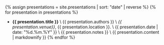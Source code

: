{% assign presentations = site.presentations | sort: "date" | reverse %}
{% for presentation in presentations %}
- **{{ presentation.title }}** \\
	{{ presentation.authors }} \\
	_{{ presentation.venue}}_, {{ presentation.location }}. \\
	{{ presentation.date | date: "%d.%m.%Y" }} \\
	{{ presentation.notes }} \\
	{{ presentation.content | markdownify }}
{% endfor %}